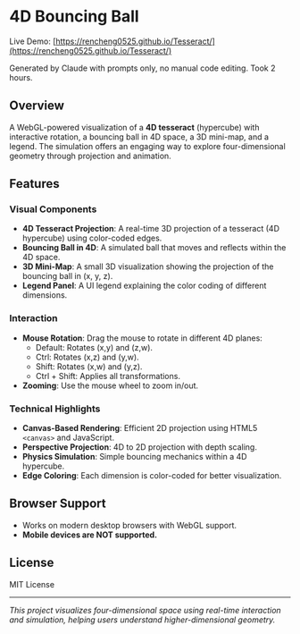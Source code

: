 # 4D Bouncing Ball

Live Demo: [https://rencheng0525.github.io/Tesseract/](https://rencheng0525.github.io/Tesseract/)

Generated by Claude with prompts only, no manual code editing. Took 2 hours.

## Overview
A WebGL-powered visualization of a **4D tesseract** (hypercube) with interactive rotation, a bouncing ball in 4D space, a 3D mini-map, and a legend. The simulation offers an engaging way to explore four-dimensional geometry through projection and animation.

## Features

### Visual Components
- **4D Tesseract Projection**: A real-time 3D projection of a tesseract (4D hypercube) using color-coded edges.
- **Bouncing Ball in 4D**: A simulated ball that moves and reflects within the 4D space.
- **3D Mini-Map**: A small 3D visualization showing the projection of the bouncing ball in (x, y, z).
- **Legend Panel**: A UI legend explaining the color coding of different dimensions.

### Interaction
- **Mouse Rotation**: Drag the mouse to rotate in different 4D planes:
  - Default: Rotates (x,y) and (z,w).
  - Ctrl: Rotates (x,z) and (y,w).
  - Shift: Rotates (x,w) and (y,z).
  - Ctrl + Shift: Applies all transformations.
- **Zooming**: Use the mouse wheel to zoom in/out.

### Technical Highlights
- **Canvas-Based Rendering**: Efficient 2D projection using HTML5 `<canvas>` and JavaScript.
- **Perspective Projection**: 4D to 2D projection with depth scaling.
- **Physics Simulation**: Simple bouncing mechanics within a 4D hypercube.
- **Edge Coloring**: Each dimension is color-coded for better visualization.

## Browser Support
- Works on modern desktop browsers with WebGL support.
- **Mobile devices are NOT supported.**

## License
MIT License

---

*This project visualizes four-dimensional space using real-time interaction and simulation, helping users understand higher-dimensional geometry.*
